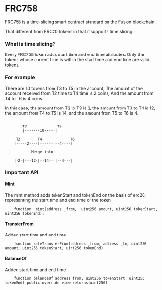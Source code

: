 # FRC758

FRC758 is a time-slicing smart contract standard on the Fusion blockchain.

That different from ERC20 tokens in that it supports time slicing.

### What is time slicing?

Every FRC758 token adds start time and end time attributes. Only the tokens whose current time is within the start time and end time are valid tokens.

### For example

There are 10 tokens from T3 to T5 in the account, The amount of the account received from T2 time to T4 time is 2 coins, And the amount from T4 to T6 is 4 coins.

In this case, the amount from T2 to T3 is 2, the amount from T3 to T4 is 12, the amount from T4 to T5 is 14, and the amount from T5 to T6 is 4.

```
        
        T3              T5
        |-------10-----|
           
     T2        T4             T6
    |-----2----|---------4----|

            Merge into 

    |-2-|---12-|--14---|--4---|

```

### Important API



#### Mint

The mint method adds tokenStart and tokenEnd on the basis of erc20, representing the start time and end time of the token

```solidity
    function _mint(address _from,  uint256 amount, uint256 tokenStart, uint256 tokenEnd);
```

#### TransferFrom

Added start time and end time

```solidity
    function safeTransferFrom(address _from, address _to, uint256 amount, uint256 tokenStart, uint256 tokenEnd) 
```

#### BalanceOf

Added start time and end time

```solidity
    function balanceOf(address from, uint256 tokenStart, uint256 tokenEnd) public override view returns(uint256) 
```